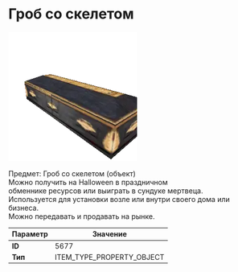 # Гроб со скелетом

![Item Image](../img/5677.webp?raw=true)

Предмет: Гроб со скелетом (объект)<br>Можно получить на Halloween в праздничном<br>обменнике ресурсов или выиграть в сундуке мертвеца.<br>Используется для установки возле или внутри своего дома или бизнеса.<br>Можно передавать и продавать на рынке.


| Параметр | Значение |
|----------|----------|
| **ID** | 5677 |
| **Тип** | ITEM_TYPE_PROPERTY_OBJECT |

